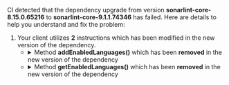 CI detected that the dependency upgrade from version **sonarlint-core-8.15.0.65216** to **sonarlint-core-9.1.1.74346** has failed. Here are details to help you understand and fix the problem:
1. Your client utilizes **2** instructions which has been modified in the new version of the dependency.
   * <details>
        <summary>Method <b>addEnabledLanguages()</b> which has been <b>removed</b> in the new version of the dependency</summary>
            
        * <details>
          <summary>The failure is identified from the logs generated in the build process. </summary>
          
            *   >[[ERROR] /sorald/sorald/src/main/java/sorald/sonar/SonarLintEngine.java:[163,17] cannot find symbol](https://github.com/chains-project/breaking-good/actions/runs/8110103454/job/22166641300#step:4:1267)
            *   An error was detected in line 163 which is making use of an outdated API.
             ``` java
             163   addEnabledLanguages();
            ```

          </details>
            
     </details>
   * <details>
        <summary>Method <b>getEnabledLanguages()</b> which has been <b>removed</b> in the new version of the dependency</summary>
            
        * <details>
          <summary>The failure is identified from the logs generated in the build process. </summary>
          
            *   >[[ERROR] /sorald/sorald/src/main/java/sorald/sonar/SonarLintEngine.java:[163,17] cannot find symbol](https://github.com/chains-project/breaking-good/actions/runs/8110103454/job/22166641300#step:4:1267)
            *   An error was detected in line 163 which is making use of an outdated API.
             ``` java
             163   sorald.sonar.SonarLintEngine.globalConfig.getEnabledLanguages();
            ```

          </details>
            
        To resolve this issue, there are alternative options available in the new version of the dependency that can replace the incompatible method currently used in the client. You can consider substituting the existing method with one of the following options provided by the new version of the dependency
        ``` java
        Set getEnabledLanguages();
        ```
     </details>



